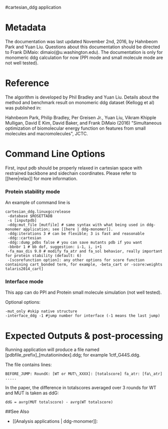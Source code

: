#cartesian\_ddg application

Metadata
========
The documentation was last updated November 2nd, 2016, by Hahnbeom Park and Yuan Liu. Questions about this documentation should be directed to Frank DiMaio: dimaio(@u.washington.edu). The documentation is only for monomeric ddg calculation for now (PPI mode and small molecule mode are not well tested).


Reference
==========

The algorithm is developed by Phil Bradley and Yuan Liu. Details about the method and benchmark result on monomeric ddg dataset (Kellogg et al) was published in:

Hahnbeom Park, Philip Bradley, Per Greisen Jr., Yuan Liu, Vikram Khipple Mulligan, David E Kim, David Baker, and Frank DiMaio (2016) "Simultaneous optimization of biomolecular energy function on features from small molecules and macromolecules", JCTC.


Command Line Options
====================
First, input pdb should be properly relaxed in cartesian space with restrained backbone and sidechain coordinates. Please refer to [[here|relax]] for more information.

### Protein stability mode

An example of command line is
```
cartesian_ddg.linuxgccrelease
 -database $ROSETTADB
 -s [inputpdb]
 –ddg:mut_file [mutfile] # same syntax with what being used in ddg-monomer application; see [[here | ddg-monomer]].
 -ddg:iterations 3 # can be flexible; 3 is fast and reasonable
 -ddg::cartesian
 -ddg::dump_pdbs false # you can save mutants pdb if you want
 -bbnbr 1 # bb dof, suggestion: i-1, i, i+1
 -fa_max_dis 9.0 # modify fa_atr and fa_sol behavior, really important for protein stability (default: 6)  
 -[scorefunction option]: any other options for score function containing cart_bonded term, for example, -beta_cart or -score:weights talaris2014_cart]
```

### Interface mode

This app can do PPI and Protein small molecule simulation (not well tested).

Optional options:
```
-mut_only #skip native structure
-interface_ddg -1 #jump number for interface (-1 means the last jump)
```


Expected Outputs & post-processing
===============

Running application will produce a file named [pdbfile_prefix]\_[mutationindex].ddg; for example 1ctf\_G44S.ddg.

The file contains lines:
```
BEFORE_JUMP: RoundX: [WT or MUT\_XXXX]: [totalscore] fa_atr: [fa\_atr] .....
```

In the paper, the difference in totalscores averaged over 3 rounds for WT and MUT is taken as ddG:

```
ddG = avrg(MUT totalscore) - avrg(WT totalscore)
```



##See Also

* [[Analysis applications | ddg-monomer]]:
